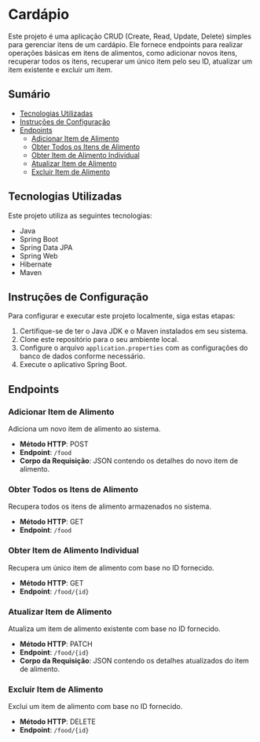 # Cardápio

Este projeto é uma aplicação CRUD (Create, Read, Update, Delete) simples para gerenciar itens de um cardápio. Ele fornece endpoints para realizar operações básicas em itens de alimentos, como adicionar novos itens, recuperar todos os itens, recuperar um único item pelo seu ID, atualizar um item existente e excluir um item.

## Sumário
- [Tecnologias Utilizadas](#tecnologias-utilizadas)
- [Instruções de Configuração](#instruções-de-configuração)
- [Endpoints](#endpoints)
  - [Adicionar Item de Alimento](#adicionar-item-de-alimento)
  - [Obter Todos os Itens de Alimento](#obter-todos-os-itens-de-alimento)
  - [Obter Item de Alimento Individual](#obter-item-de-alimento-individual)
  - [Atualizar Item de Alimento](#atualizar-item-de-alimento)
  - [Excluir Item de Alimento](#excluir-item-de-alimento)

## Tecnologias Utilizadas

Este projeto utiliza as seguintes tecnologias:
- Java
- Spring Boot
- Spring Data JPA
- Spring Web
- Hibernate
- Maven

## Instruções de Configuração

Para configurar e executar este projeto localmente, siga estas etapas:
1. Certifique-se de ter o Java JDK e o Maven instalados em seu sistema.
2. Clone este repositório para o seu ambiente local.
3. Configure o arquivo `application.properties` com as configurações do banco de dados conforme necessário.
4. Execute o aplicativo Spring Boot.

## Endpoints

### Adicionar Item de Alimento

Adiciona um novo item de alimento ao sistema.

- **Método HTTP**: POST
- **Endpoint**: `/food`
- **Corpo da Requisição**: JSON contendo os detalhes do novo item de alimento.

### Obter Todos os Itens de Alimento

Recupera todos os itens de alimento armazenados no sistema.

- **Método HTTP**: GET
- **Endpoint**: `/food`

### Obter Item de Alimento Individual

Recupera um único item de alimento com base no ID fornecido.

- **Método HTTP**: GET
- **Endpoint**: `/food/{id}`

### Atualizar Item de Alimento

Atualiza um item de alimento existente com base no ID fornecido.

- **Método HTTP**: PATCH
- **Endpoint**: `/food/{id}`
- **Corpo da Requisição**: JSON contendo os detalhes atualizados do item de alimento.

### Excluir Item de Alimento

Exclui um item de alimento com base no ID fornecido.

- **Método HTTP**: DELETE
- **Endpoint**: `/food/{id}`
